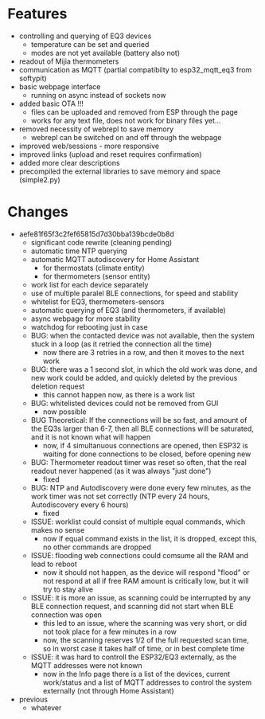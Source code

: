 # Features
   + controlling and querying of EQ3 devices
     - temperature can be set and queried
     - modes are not yet available (battery also not)
   + readout of Mijia thermometers
   + communication as MQTT (partial compatibilty to esp32_mqtt_eq3 from softypit)
   + basic webpage interface
     + running on async instead of sockets now
   + added basic OTA !!!
     + files can be uploaded and removed from ESP through the page
     + works for any text file, does not work for binary files yet...
   + removed necessity of webrepl to save memory
     + webrepl can be switched on and off through the webpage
   + improved web/sessions - more responsive
   + improved links (upload and reset requires confirmation)
   + added more clear descriptions
   + precompiled the external libraries to save memory and space (simple2.py)

# Changes
 - aefe81f65f3c2fef65815d7d30bba139bcde0b8d
   - significant code rewrite (cleaning pending)
   - automatic time NTP querying
   - automatic MQTT autodiscovery for Home Assistant
     - for thermostats (climate entity)
     - for thermometers (sensor entity)
   - work list for each device separately
   - use of multiple paralel BLE connections, for speed and stability
   - whitelist for EQ3, thermometers-sensors
   - automatic querying of EQ3 (and thermometers, if available)
   - async webpage for more stability
   - watchdog for rebooting just in case
   - BUG: when the contacted device was not available, then the system stuck in a loop (as it retried the connection all the time)
     - now there are 3 retries in a row, and then it moves to the next work
   - BUG: there was a 1 second slot, in which the old work was done, and new work could be added, and quickly deleted by the previous deletion request
     - this cannot happen now, as there is a work list
   - BUG: whitelisted devices could not be removed from GUI
     - now possible
   - BUG Theoretical: If the connections will be so fast, and amount of the EQ3s larger than 6-7, then all BLE connections will be saturated, and it is not known what will happen
     - now, if 4 simultanuous connections are opened, then ESP32 is waiting for done connections to be closed, before opening new
   - BUG: Thermometer readout timer was reset so often, that the real readout never happened (as it was always "just done")
     - fixed
   - BUG: NTP and Autodiscovery were done every few minutes, as the work timer was not set correctly (NTP every 24 hours, Autodiscovery every 6 hours)
     - fixed
   - ISSUE: worklist could consist of multiple equal commands, which makes no sense
     - now if equal command exists in the list, it is dropped, except this, no other commands are dropped
   - ISSUE: flooding web connections could comsume all the RAM and lead to reboot
     - now it should not happen, as the device will respond "flood" or not respond at all if free RAM amount is critically low, but it will try to stay alive
   - ISSUE: it is more an issue, as scanning could be interrupted by any BLE connection request, and scanning did not start when BLE connection was open
     - this led to an issue, where the scanning was very short, or did not took place for a few minutes in a row
     - now, the scanning reserves 1/2 of the full requested scan time, so in worst case it takes half of time, or in best complete time
   - ISSUE: it was hard to controll the ESP32/EQ3 externally, as the MQTT addresses were not known
     - now in the Info page there is a list of the devices, current work/status and a list of MQTT addresses to control the system externally (not through Home Assistant)
 - previous
   - whatever

